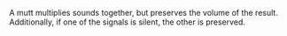 A mutt multiplies sounds together, but preserves the volume of the result. Additionally, if one of the signals is silent, the other is preserved.
